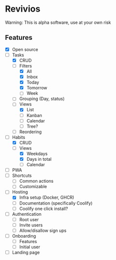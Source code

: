# Revivios

Warning: This is alpha software, use at your own risk

## Features
- [x] Open source
- [ ] Tasks
    - [x] CRUD
    - [ ] Filters
        - [x] All
        - [x] Inbox
        - [x] Today
        - [x] Tomorrow
        - [ ] Week
    - [ ] Grouping (Day, status)
    - [ ] Views
        - [x] List
        - [ ] Kanban
        - [ ] Calendar
        - [ ] Tree?
    - [ ] Reordering
- [ ] Habits
    - [x] CRUD
    - [ ] Views
        - [x] Weekdays
        - [x] Days in total
        - [ ] Calendar
- [ ] PWA
- [ ] Shortcuts
    - [ ] Common actions
    - [ ] Customizable
- [ ] Hosting
    - [x] Infra setup (Docker, GHCR)
    - [ ] Documentation (specifically Coolify)
    - [ ] Coolify one click install?
- [ ] Authentication
    - [ ] Root user
    - [ ] Invite users
    - [ ] Allow/disallow sign ups
- [ ] Onboarding
    - [ ] Features
    - [ ] Initial user
- [ ] Landing page
